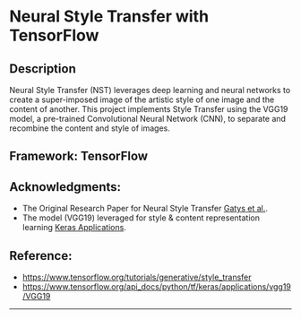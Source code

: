 
# Neural Style Transfer with TensorFlow

## Description
Neural Style Transfer (NST) leverages deep learning and neural networks to create a super-imposed image of the artistic style of one image and the content of another. This project implements Style Transfer using the VGG19 model, a pre-trained Convolutional Neural Network (CNN), to separate and recombine the content and style of images.


## Framework: TensorFlow


## Acknowledgments:
- The Original Research Paper for Neural Style Transfer [Gatys et al.](https://arxiv.org/abs/1508.06576).
- The model (VGG19) leveraged for style & content representation learning [Keras Applications](https://keras.io/api/applications/).

## Reference:
- https://www.tensorflow.org/tutorials/generative/style_transfer
- https://www.tensorflow.org/api_docs/python/tf/keras/applications/vgg19/VGG19

---
